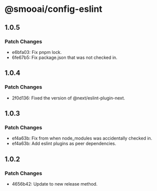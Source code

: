 # @smooai/config-eslint

## 1.0.5

### Patch Changes

- e6bfa03: Fix pnpm lock.
- 6fe67b5: Fix package.json that was not checked in.

## 1.0.4

### Patch Changes

- 2f0d136: Fixed the version of @next/eslint-plugin-next.

## 1.0.3

### Patch Changes

- ef4a63b: Fix from when node_modules was accidentally checked in.
- ef4a63b: Add eslint plugins as peer dependencies.

## 1.0.2

### Patch Changes

- 4656b42: Update to new release method.
